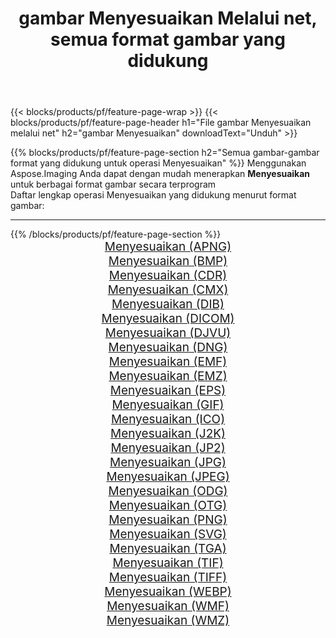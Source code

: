 ﻿---
title: gambar Menyesuaikan Melalui net, semua format gambar yang didukung 
weight: 3920
url: /id/net/adjust 
lang: id
langdirlevel: 2
locales: zh-hans,ja,it,ru,de,es,fr,nl,id,lt,pl,pt,vi,tr,ko,zh-hant,ar,hi,th,sv,cs,uk,he
description: Menggunakan Aspose.Imaging Anda dapat dengan mudah Menyesuaikan gambar Via net
---

{{< blocks/products/pf/feature-page-wrap >}}
{{< blocks/products/pf/feature-page-header h1="File gambar Menyesuaikan melalui net" h2="gambar Menyesuaikan" downloadText="Unduh" >}}


{{% blocks/products/pf/feature-page-section  h2="Semua gambar-gambar format yang didukung untuk operasi Menyesuaikan" %}}
Menggunakan Aspose.Imaging Anda dapat dengan mudah menerapkan **Menyesuaikan** untuk berbagai format gambar secara terprogram
<br/>
Daftar lengkap operasi Menyesuaikan yang didukung menurut format gambar:
<hr/>
{{% /blocks/products/pf/feature-page-section %}}
<div class="container-fluid productfamilypage bg-gray">
    <div class="convertypes bg-gray agp-content section">
        <div class="container">
		<div class="row other-converters" style="gap: 10px;font-size: 19px;text-align:center;">
		    <div class='col-md-2 other-converter remove-lp remove-rp'><a href="/imaging/id/net/adjust/apng" style="padding:15px;">Menyesuaikan (APNG)</a></div><div class='col-md-2 other-converter remove-lp remove-rp'><a href="/imaging/id/net/adjust/bmp" style="padding:15px;">Menyesuaikan (BMP)</a></div><div class='col-md-2 other-converter remove-lp remove-rp'><a href="/imaging/id/net/adjust/cdr" style="padding:15px;">Menyesuaikan (CDR)</a></div><div class='col-md-2 other-converter remove-lp remove-rp'><a href="/imaging/id/net/adjust/cmx" style="padding:15px;">Menyesuaikan (CMX)</a></div><div class='col-md-2 other-converter remove-lp remove-rp'><a href="/imaging/id/net/adjust/dib" style="padding:15px;">Menyesuaikan (DIB)</a></div><div class='col-md-2 other-converter remove-lp remove-rp'><a href="/imaging/id/net/adjust/dicom" style="padding:15px;">Menyesuaikan (DICOM)</a></div><div class='col-md-2 other-converter remove-lp remove-rp'><a href="/imaging/id/net/adjust/djvu" style="padding:15px;">Menyesuaikan (DJVU)</a></div><div class='col-md-2 other-converter remove-lp remove-rp'><a href="/imaging/id/net/adjust/dng" style="padding:15px;">Menyesuaikan (DNG)</a></div><div class='col-md-2 other-converter remove-lp remove-rp'><a href="/imaging/id/net/adjust/emf" style="padding:15px;">Menyesuaikan (EMF)</a></div><div class='col-md-2 other-converter remove-lp remove-rp'><a href="/imaging/id/net/adjust/emz" style="padding:15px;">Menyesuaikan (EMZ)</a></div><div class='col-md-2 other-converter remove-lp remove-rp'><a href="/imaging/id/net/adjust/eps" style="padding:15px;">Menyesuaikan (EPS)</a></div><div class='col-md-2 other-converter remove-lp remove-rp'><a href="/imaging/id/net/adjust/gif" style="padding:15px;">Menyesuaikan (GIF)</a></div><div class='col-md-2 other-converter remove-lp remove-rp'><a href="/imaging/id/net/adjust/ico" style="padding:15px;">Menyesuaikan (ICO)</a></div><div class='col-md-2 other-converter remove-lp remove-rp'><a href="/imaging/id/net/adjust/j2k" style="padding:15px;">Menyesuaikan (J2K)</a></div><div class='col-md-2 other-converter remove-lp remove-rp'><a href="/imaging/id/net/adjust/jp2" style="padding:15px;">Menyesuaikan (JP2)</a></div><div class='col-md-2 other-converter remove-lp remove-rp'><a href="/imaging/id/net/adjust/jpg" style="padding:15px;">Menyesuaikan (JPG)</a></div><div class='col-md-2 other-converter remove-lp remove-rp'><a href="/imaging/id/net/adjust/jpeg" style="padding:15px;">Menyesuaikan (JPEG)</a></div><div class='col-md-2 other-converter remove-lp remove-rp'><a href="/imaging/id/net/adjust/odg" style="padding:15px;">Menyesuaikan (ODG)</a></div><div class='col-md-2 other-converter remove-lp remove-rp'><a href="/imaging/id/net/adjust/otg" style="padding:15px;">Menyesuaikan (OTG)</a></div><div class='col-md-2 other-converter remove-lp remove-rp'><a href="/imaging/id/net/adjust/png" style="padding:15px;">Menyesuaikan (PNG)</a></div><div class='col-md-2 other-converter remove-lp remove-rp'><a href="/imaging/id/net/adjust/svg" style="padding:15px;">Menyesuaikan (SVG)</a></div><div class='col-md-2 other-converter remove-lp remove-rp'><a href="/imaging/id/net/adjust/tga" style="padding:15px;">Menyesuaikan (TGA)</a></div><div class='col-md-2 other-converter remove-lp remove-rp'><a href="/imaging/id/net/adjust/tif" style="padding:15px;">Menyesuaikan (TIF)</a></div><div class='col-md-2 other-converter remove-lp remove-rp'><a href="/imaging/id/net/adjust/tiff" style="padding:15px;">Menyesuaikan (TIFF)</a></div><div class='col-md-2 other-converter remove-lp remove-rp'><a href="/imaging/id/net/adjust/webp" style="padding:15px;">Menyesuaikan (WEBP)</a></div><div class='col-md-2 other-converter remove-lp remove-rp'><a href="/imaging/id/net/adjust/wmf" style="padding:15px;">Menyesuaikan (WMF)</a></div><div class='col-md-2 other-converter remove-lp remove-rp'><a href="/imaging/id/net/adjust/wmz" style="padding:15px;">Menyesuaikan (WMZ)</a></div>
                </div>
        </div>
    </div>
</div>
<br/>

